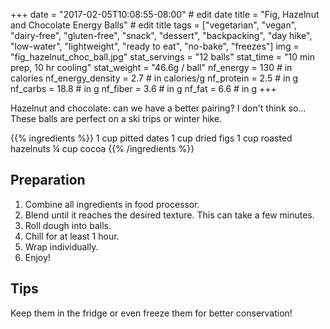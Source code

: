 +++
date = "2017-02-05T10:08:55-08:00" # edit date
title = "Fig, Hazelnut and Chocolate Energy Balls" # edit title
tags = ["vegetarian", "vegan", "dairy-free", "gluten-free",  "snack", "dessert", "backpacking", "day hike", "low-water", "lightweight", "ready to eat", "no-bake", "freezes"]
img = "fig_hazelnut_choc_ball.jpg"
stat_servings = "12 balls"
stat_time = "10 min prep, 10 hr cooling"
stat_weight = "46.6g / ball"
nf_energy = 130 # in calories
nf_energy_density = 2.7 # in calories/g
nf_protein = 2.5 # in g
nf_carbs = 18.8 # in g
nf_fiber = 3.6 # in g
nf_fat = 6.6 # in g
+++

Hazelnut and chocolate: can we have a better pairing? I don't think so... These balls are perfect on a ski trips or winter hike.

{{% ingredients %}}
1 cup pitted dates
1 cup dried figs
1 cup roasted hazelnuts
¼ cup cocoa
{{% /ingredients %}}

## Preparation

1. Combine all ingredients in food processor. 
1. Blend until it reaches the desired texture. This can take a few minutes. 
1. Roll dough into balls. 
1. Chill for at least 1 hour. 
1. Wrap individually. 
1. Enjoy! 

## Tips

Keep them in the fridge or even freeze them for better conservation!
